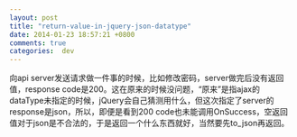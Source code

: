 ```yaml
---
layout: post
title: "return-value-in-jquery-json-datatype"
date: 2014-01-23 18:57:21 +0800
comments: true
categories:  dev
---
```


向api server发送请求做一件事的时候，比如修改密码，server做完后没有返回值，response code是200。这在原来的时候没问题，“原来”是指ajax的dataType未指定的时候，jQuery会自己猜测用什么，但这次指定了server的response是json，所以，即便是看到200 code也未能调用OnSuccess，空返回值对于json是不合法的，于是返回一个什么东西就好，当然要先to_json再返回。